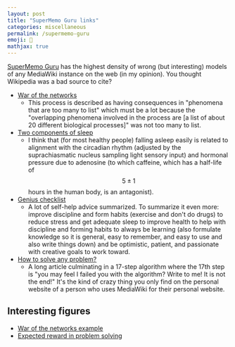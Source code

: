 ```yaml
---
layout: post
title: "SuperMemo Guru links"
categories: miscellaneous
permalink: /supermemo-guru
emoji: 🧠
mathjax: true
---
```


[SuperMemo Guru](https://supermemo.guru/wiki/SuperMemo_Guru) has the highest density of wrong (but interesting) models of any MediaWiki instance on the web (in my opinion). You thought Wikipedia was a bad source to cite?

- [War of the networks](https://supermemo.guru/wiki/War_of_the_networks)
  - This process is described as having consequences in "phenomena that are too many to list" which must be a lot because the "overlapping phenomena involved in the process are [a list of about 20 different biological processes]" was not too many to list.
- [Two components of sleep](https://supermemo.guru/wiki/Two_components_of_sleep)
  - I think that (for most healthy people) falling asleep easily is related to alignment with the circadian rhythm (adjusted by the suprachiasmatic nucleus sampling light sensory input) and hormonal pressure due to adenosine (to which caffeine, which has a half-life of $$5 \pm 1$$ hours in the human body, is an antagonist).
- [Genius checklist](https://supermemo.guru/wiki/Genius_checklist)
  - A lot of self-help advice summarized. To summarize it even more: improve discipline and form habits (exercise and don't do drugs) to reduce stress and get adequate sleep to improve health to help with discipline and forming habits to always be learning (also formulate knowledge so it is general, easy to remember, and easy to use and also write things down) and be optimistic, patient, and passionate with creative goals to work toward.
- [How to solve any problem?](https://supermemo.guru/wiki/How_to_solve_any_problem%3F)
  - A long article culminating in a 17-step algorithm where the 17th step is "you may feel I failed you with the algorithm? Write to me! It is not the end!" It's the kind of crazy thing you only find on the personal website of a person who uses MediaWiki for their personal website.

## Interesting figures

- [War of the networks example](https://supermemo.guru/wiki/File:Neural_competition_between_the_learn_drive_and_the_system_of_rewards_at_school.png)
- [Expected reward in problem solving](https://supermemo.guru/wiki/File:Problem_valuation.jpg)